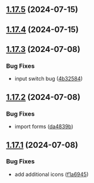 ## [1.17.5](https://github.com/hattaalfaritzy/hzy-ui/compare/v1.17.4...v1.17.5) (2024-07-15)



## [1.17.4](https://github.com/hattaalfaritzy/hzy-ui/compare/v1.17.3...v1.17.4) (2024-07-15)



## [1.17.3](https://github.com/hattaalfaritzy/hzy-ui/compare/v1.17.2...v1.17.3) (2024-07-08)


### Bug Fixes

* input switch bug ([4b32584](https://github.com/hattaalfaritzy/hzy-ui/commit/4b32584a86ae692c9d8895a2e3d00d8375f7a9f9))



## [1.17.2](https://github.com/hattaalfaritzy/hzy-ui/compare/v1.17.1...v1.17.2) (2024-07-08)


### Bug Fixes

* import forms ([da4839b](https://github.com/hattaalfaritzy/hzy-ui/commit/da4839b65e73cead7cfc35819dad16307a0ae016))



## [1.17.1](https://github.com/hattaalfaritzy/hzy-ui/compare/v1.17.0...v1.17.1) (2024-07-08)


### Bug Fixes

* add additional icons ([f1a6945](https://github.com/hattaalfaritzy/hzy-ui/commit/f1a69451470e9caae5d02097454719788f0e35b0))



